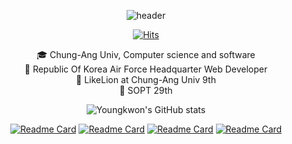 <div align="center">
  
![header](https://capsule-render.vercel.app/api?type=egg&color=gradient&height=300&section=header&text=𝒀𝒐𝒖𝒏𝒈𝒌𝒘𝒐𝒏&fontAlignY=36&fontSize=90&desc=𝑪𝒐𝒎𝒑𝒖𝒕𝒆𝒓%20𝑺𝒄𝒊𝒆𝒏𝒄𝒆%20𝑬𝒏𝒈𝒊𝒏𝒆𝒆𝒓𝒊𝒏𝒈&descAlignY=60&animation=twinkling)

[![Hits](https://hits.seeyoufarm.com/api/count/incr/badge.svg?url=https%3A%2F%2Fgithub.com%2Fyoungkwon02&count_bg=%23EC4D37&title_bg=%23161B21&icon=maserati.svg&icon_color=%23F4A950&title=Visitors&edge_flat=false)](https://hits.seeyoufarm.com)

🎓 Chung-Ang Univ, Computer science and software <br>
🛫 Republic Of Korea Air Force Headquarter Web Developer <br>
🦁 LikeLion at Chung-Ang Univ 9th <br>
🔮 SOPT 29th <br>
  
![Youngkwon's GitHub stats](https://github-readme-stats.vercel.app/api?username=youngkwon02&border=true&border_color=777777&border_radius=9&cache_seconds=1800&theme=radical&show_icons=true&hide=stars)
<!-- [![Top Langs](https://github-readme-stats.vercel.app/api/top-langs/?username=youngkwon02&layout=compact&theme=radical&border_color=777777&border_radius=9)](https://github.com/youngkwon02/github-readme-stats) -->
[![Readme Card](https://github-readme-stats.vercel.app/api/pin/?username=youngkwon02&repo=JunctionX-MAEMO&theme=radical&cache_seconds=1800&border_color=c158fd&border_radius=9)](https://github.com/youngkwon02/JunctionX-MAEMO)
[![Readme Card](https://github-readme-stats.vercel.app/api/pin/?username=LikeLion-CAU-9th&repo=DoMain&theme=radical&cache_seconds=1800&border_color=c158fd&border_radius=9)](https://github.com/LikeLion-CAU-9th/DoMain)
[![Readme Card](https://github-readme-stats.vercel.app/api/pin/?username=youngkwon02&repo=Detect-and-Measure-Shrimps&theme=radical&cache_seconds=1800&border_color=c158fd&border_radius=9)](https://github.com/youngkwon02/Detect-and-Measure-Shrimps)
[![Readme Card](https://github-readme-stats.vercel.app/api/pin/?username=youngkwon02&repo=The-Signature&theme=radical&cache_seconds=1800&border_color=c158fd&border_radius=9)](https://github.com/youngkwon02/The-Signature)

</div>
